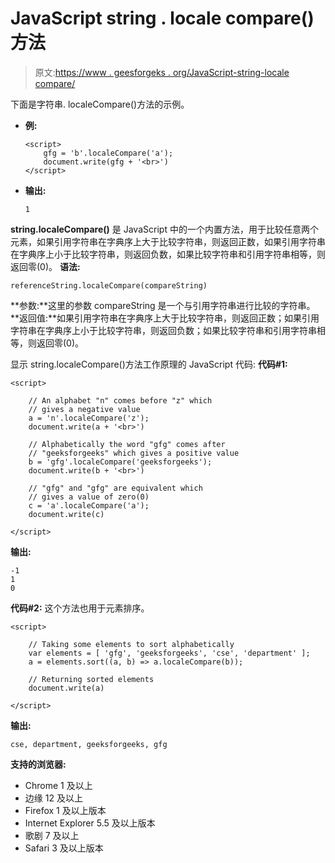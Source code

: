 # JavaScript string . locale compare()方法

> 原文:[https://www . geesforgeks . org/JavaScript-string-locale compare/](https://www.geeksforgeeks.org/javascript-string-localecompare/)

下面是字符串. localeCompare()方法的示例。

*   **例:**

    ```
    <script>
        gfg = 'b'.localeCompare('a'); 
        document.write(gfg + '<br>') 
    </script>
    ```

*   **输出:**

    ```
    1
    ```

**string.localeCompare()** 是 JavaScript 中的一个内置方法，用于比较任意两个元素，如果引用字符串在字典序上大于比较字符串，则返回正数，如果引用字符串在字典序上小于比较字符串，则返回负数，如果比较字符串和引用字符串相等，则返回零(0)。
**语法:**

```
referenceString.localeCompare(compareString)
```

**参数:**这里的参数 compareString 是一个与引用字符串进行比较的字符串。
**返回值:**如果引用字符串在字典序上大于比较字符串，则返回正数；如果引用字符串在字典序上小于比较字符串，则返回负数；如果比较字符串和引用字符串相等，则返回零(0)。

显示 string.localeCompare()方法工作原理的 JavaScript 代码:
**代码#1:**

```
<script>

    // An alphabet "n" comes before "z" which
    // gives a negative value
    a = 'n'.localeCompare('z');
    document.write(a + '<br>')

    // Alphabetically the word "gfg" comes after
    // "geeksforgeeks" which gives a positive value
    b = 'gfg'.localeCompare('geeksforgeeks');
    document.write(b + '<br>')

    // "gfg" and "gfg" are equivalent which
    // gives a value of zero(0)
    c = 'a'.localeCompare('a');
    document.write(c)

</script>
```

**输出:**

```
-1
1
0
```

**代码#2:** 这个方法也用于元素排序。

```
<script>

    // Taking some elements to sort alphabetically
    var elements = [ 'gfg', 'geeksforgeeks', 'cse', 'department' ];
    a = elements.sort((a, b) => a.localeCompare(b));

    // Returning sorted elements
    document.write(a)

</script>
```

**输出:**

```
cse, department, geeksforgeeks, gfg
```

**支持的浏览器:**

*   Chrome 1 及以上
*   边缘 12 及以上
*   Firefox 1 及以上版本
*   Internet Explorer 5.5 及以上版本
*   歌剧 7 及以上
*   Safari 3 及以上版本